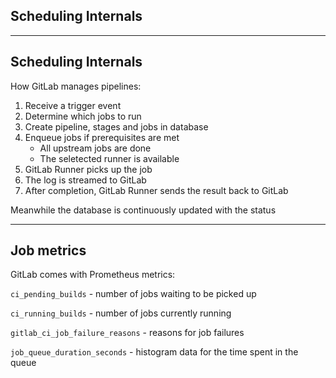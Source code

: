 <!-- .slide: id="gitlab_ci_scheduling" class="vertical-center" -->

<i class="fa-duotone fa-clock-rotate-left fa-8x" style="float: right; color: grey;"></i>

## Scheduling Internals

---

## Scheduling Internals

How GitLab manages pipelines:

1. Receive a trigger event
1. Determine which jobs to run
1. Create pipeline, stages and jobs in database
1. Enqueue jobs if prerequisites are met
    - All upstream jobs are done
    - The seletected runner is available
1. GitLab Runner picks up the job
1. The log is streamed to GitLab
1. After completion, GitLab Runner sends the result back to GitLab

Meanwhile the database is continuously updated with the status

---

## Job metrics

GitLab comes with Prometheus metrics:

`ci_pending_builds` - number of jobs waiting to be picked up

`ci_running_builds` - number of jobs currently running

`gitlab_ci_job_failure_reasons` - reasons for job failures

`job_queue_duration_seconds` - histogram data for the time spent in the queue
